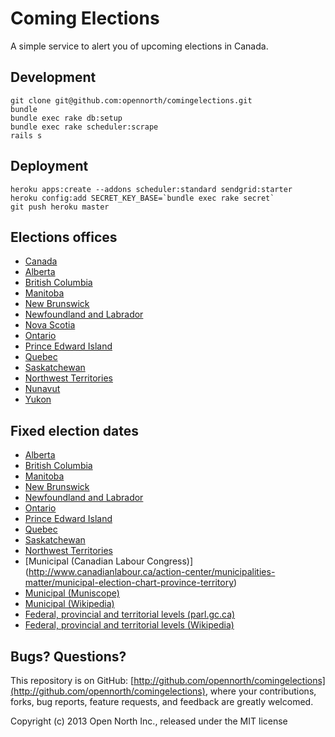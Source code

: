 # Coming Elections

A simple service to alert you of upcoming elections in Canada.

## Development

    git clone git@github.com:opennorth/comingelections.git
    bundle
    bundle exec rake db:setup
    bundle exec rake scheduler:scrape
    rails s

## Deployment

    heroku apps:create --addons scheduler:standard sendgrid:starter
    heroku config:add SECRET_KEY_BASE=`bundle exec rake secret`
    git push heroku master

## Elections offices

* [Canada](http://elections.ca/)
* [Alberta](http://www.elections.ab.ca/)
* [British Columbia](http://www.elections.bc.ca/)
* [Manitoba](http://www.elections.mb.ca/)
* [New Brunswick](http://www.gnb.ca/elections/)
* [Newfoundland and Labrador](http://www.elections.gov.nl.ca/)
* [Nova Scotia](http://electionsnovascotia.ca/)
* [Ontario](http://www.elections.on.ca/)
* [Prince Edward Island](http://www.electionspei.ca/)
* [Quebec](http://www.electionsquebec.qc.ca/)
* [Saskatchewan](http://www.elections.sk.ca/)
* [Northwest Territories](http://www.electionsnwt.ca/)
* [Nunavut](http://www.elections.nu.ca/)
* [Yukon](http://www.electionsyukon.gov.yk.ca/)

## Fixed election dates

* [Alberta](http://www.assembly.ab.ca/ISYS/LADDAR_files/docs/bills/bill/legislature_27/session_4/20110222_bill-021.pdf)
* [British Columbia](http://www3.elections.bc.ca/index.php/voting/)
* [Manitoba](http://residents.gov.mb.ca/reference.html?d=details&program_id=282)
* [New Brunswick](http://www.gnb.ca/legis/bill/FILE/57/2/Bill-9-e.htm)
* [Newfoundland and Labrador](http://www.assembly.nl.ca/pdf/MembersParliamentaryGuide.pdf)
* [Ontario](http://www.elections.on.ca/NR/rdonlyres/E61AA9C4-CA1B-4F0B-AAB4-85EB9884950B/0/VotingInOntProvincialElections.pdf)
* [Prince Edward Island](http://www.electionspei.ca/reference/events_2020.pdf)
* [Quebec](http://www.cic.gc.ca/english/resources/publications/discover/section-09.asp)
* [Saskatchewan](http://www.legassembly.sk.ca/about/election-of-a-member/)
* [Northwest Territories](http://www.maca.gov.nt.ca/?page_id=3632)
* [Municipal (Canadian Labour Congress)]
(http://www.canadianlabour.ca/action-center/municipalities-matter/municipal-election-chart-province-territory)
* [Municipal (Muniscope)](http://www.icurr.org/research/municipal_facts/Elections/index.php)
* [Municipal (Wikipedia)](http://en.wikipedia.org/wiki/Municipal_elections_in_Canada)
* [Federal, provincial and territorial levels (parl.gc.ca)](http://www.parl.gc.ca/ParlInfo/Compilations/ProvinceTerritory/ProvincialFixedElections.aspx)
* [Federal, provincial and territorial levels (Wikipedia)](http://en.wikipedia.org/wiki/Fixed_election_dates_in_Canada)

## Bugs? Questions?

This repository is on GitHub: [http://github.com/opennorth/comingelections](http://github.com/opennorth/comingelections), where your contributions, forks, bug reports, feature requests, and feedback are greatly welcomed.

Copyright (c) 2013 Open North Inc., released under the MIT license
